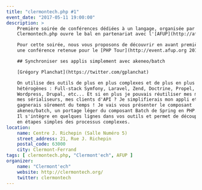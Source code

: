 ```yaml
---
title: "clermontech.php #1"
event_date: "2017-05-11 19:00:00"
description: >
    Première soirée de conférences dédiées à un langage, organisée par Clermont'ech.
    Clermontech.php ouvre le bal en partenariat avec l'[AFUP](http://afup.org).

    Pour cette soirée, nous vous proposons de découvrir en avant première
    une conférence retenue pour le [PHP Tour](http://event.afup.org 2017) à Nantes.

    ## Synchroniser ses applis simplement avec akeneo/batch

    [Grégory Planchat](https://twitter.com/gplanchat)

    On utilise des outils de plus en plus complexes et de plus en plus
    hétérogènes : Full-stack Symfony, Laravel, Zend, Doctrine, Propel, Magento,
    Wordpress, Drupal, etc... Et si en plus je pouvais réutiliser mes modèles,
    mes sérialiseurs, mes clients d'API ? Je simplifierais mon appli et je
    gagnerais sûrement du temps ! Je vais vous présenter le composant
    akeneo/batch, un portage léger du composant Batch de Spring en PHP.
    Il s'intègre en quelques lignes dans vos outils et permet de découper
    en étapes simples des processus complexes.
location:
    name: Centre J. Richepin (Salle Numéro 5)
    street_address: 21, Rue J. Richepin
    postal_code: 63000
    city: Clermont-Ferrand
tags: [ clermontech.php, "Clermont'ech", AFUP ]
organizer:
    name: "Clermont'ech"
    website: http://clermontech.org/
    twitter: clermontech
---
```

